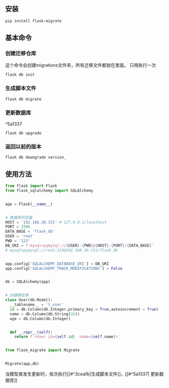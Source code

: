 
## 安装

```bash
pip install flask-migrate
```

## 基本命令

### 创建迁移仓库

这个命令会创建migrations文件夹，所有迁移文件都放在里面。
只用执行一次
```
flask db init
```

### 生成脚本文件
```
flask db migrate
```

### 更新数据库

^5a1337

```
flask db upgrade
```

### 返回以前的版本
```
flask db downgrade version_
```


## 使用方法

```python
from flask import Flask
from flask_sqlalchemy import SQLAlchemy


app = Flask(__name__)


# 数据库的变量
HOST = '192.168.30.151' # 127.0.0.1/localhost
PORT = 3306
DATA_BASE = 'flask_db'
USER = 'root'
PWD = '123'
DB_URI = f'mysql+pymysql://{USER}:{PWD}@{HOST}:{PORT}/{DATA_BASE}'
# mysql+pymysql://root:123@192.168.30.151/flask_db


app.config['SQLALCHEMY_DATABASE_URI'] = DB_URI
app.config['SQLALCHEMY_TRACK_MODIFICATIONS'] = False


db = SQLAlchemy(app)


# 创建模型类
class User(db.Model):
  __tablename__ = 't_user'
  id = db.Column(db.Integer,primary_key = True,autoincrement = True)
  name = db.Column(db.String(32))
  age = db.Column(db.Integer)


  def __repr__(self):
    return f'<User id={self.id}  name={self.name}>'


from flask_migrate import Migrate


Migrate(app,db)

```

当模型类发生更新时，依次执行[[#^3ceafb|生成脚本文件]]，[[#^5a1337| 更新数据库]]


